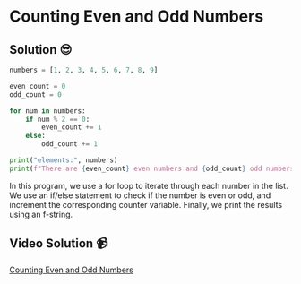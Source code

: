 # Counting Even and Odd Numbers

## Solution 😎

```python
numbers = [1, 2, 3, 4, 5, 6, 7, 8, 9]

even_count = 0
odd_count = 0

for num in numbers:
    if num % 2 == 0:
        even_count += 1
    else:
        odd_count += 1

print("elements:", numbers)
print(f"There are {even_count} even numbers and {odd_count} odd numbers in the list.")
```

In this program, we use a for loop to iterate through each number in the list. We use an if/else statement to check if the number is even or odd, and increment the corresponding counter variable. Finally, we print the results using an f-string.

## Video Solution 📹

[Counting Even and Odd Numbers](https://drive.google.com/file/d/1GAp5H06nHVCflZCna1d0VRlUzcRCWW6g/view?usp=sharing)
